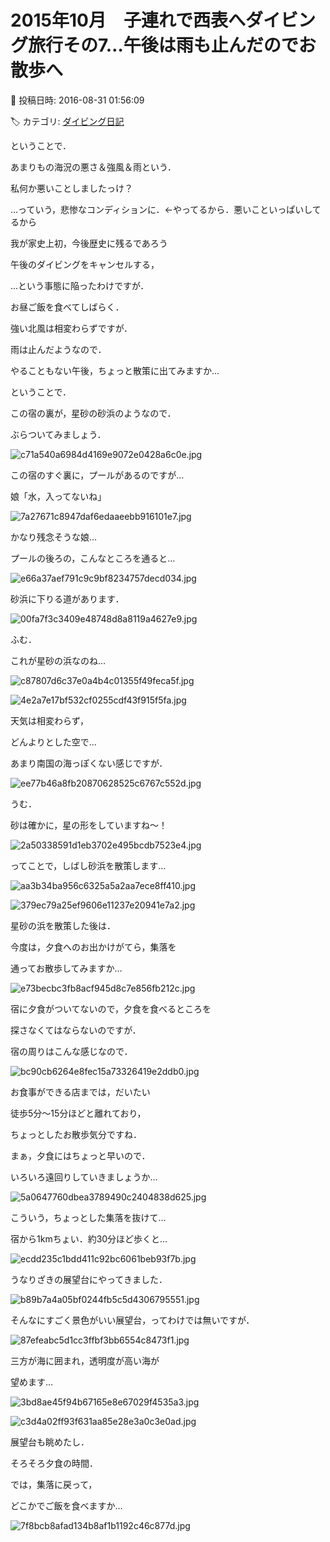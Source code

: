 # 2015年10月　子連れで西表へダイビング旅行その7…午後は雨も止んだのでお散歩へ

📅 投稿日時: 2016-08-31 01:56:09

🏷️ カテゴリ: [ダイビング日記](ce3a7a8d424d112fce83ee85c81a0e344.md)

ということで．


あまりもの海況の悪さ＆強風＆雨という．


私何か悪いことしましたっけ？


…っていう，悲惨なコンディションに．←やってるから．悪いこといっぱいしてるから





我が家史上初，今後歴史に残るであろう


午後のダイビングをキャンセルする，


…という事態に陥ったわけですが．





お昼ご飯を食べてしばらく．


強い北風は相変わらずですが．


雨は止んだようなので．


やることもない午後，ちょっと散策に出てみますか…





ということで．


この宿の裏が，星砂の砂浜のようなので．


ぶらついてみましょう．




![c71a540a6984d4169e9072e0428a6c0e.jpg](images/c71a540a6984d4169e9072e0428a6c0e.jpg)




この宿のすぐ裏に，プールがあるのですが…





娘「水，入ってないね」




![7a27671c8947daf6edaaeebb916101e7.jpg](images/7a27671c8947daf6edaaeebb916101e7.jpg)




かなり残念そうな娘…





プールの後ろの，こんなところを通ると…




![e66a37aef791c9c9bf8234757decd034.jpg](images/e66a37aef791c9c9bf8234757decd034.jpg)




砂浜に下りる道があります．




![00fa7f3c3409e48748d8a8119a4627e9.jpg](images/00fa7f3c3409e48748d8a8119a4627e9.jpg)




ふむ．


これが星砂の浜なのね…




![c87807d6c37e0a4b4c01355f49feca5f.jpg](images/c87807d6c37e0a4b4c01355f49feca5f.jpg)









![4e2a7e17bf532cf0255cdf43f915f5fa.jpg](images/4e2a7e17bf532cf0255cdf43f915f5fa.jpg)




天気は相変わらず，


どんよりとした空で…


あまり南国の海っぽくない感じですが．




![ee77b46a8fb20870628525c6767c552d.jpg](images/ee77b46a8fb20870628525c6767c552d.jpg)




うむ．


砂は確かに，星の形をしていますね～！




![2a50338591d1eb3702e495bcdb7523e4.jpg](images/2a50338591d1eb3702e495bcdb7523e4.jpg)




ってことで，しばし砂浜を散策します…




![aa3b34ba956c6325a5a2aa7ece8ff410.jpg](images/aa3b34ba956c6325a5a2aa7ece8ff410.jpg)









![379ec79a25ef9606e11237e20941e7a2.jpg](images/379ec79a25ef9606e11237e20941e7a2.jpg)




星砂の浜を散策した後は．


今度は，夕食へのお出かけがてら，集落を


通ってお散歩してみますか…







![e73becbc3fb8acf945d8c7e856fb212c.jpg](images/e73becbc3fb8acf945d8c7e856fb212c.jpg)




宿に夕食がついてないので，夕食を食べるところを


探さなくてはならないのですが．


宿の周りはこんな感じなので．




![bc90cb6264e8fec15a73326419e2ddb0.jpg](images/bc90cb6264e8fec15a73326419e2ddb0.jpg)




お食事ができる店までは，だいたい


徒歩5分～15分ほどと離れており，


ちょっとしたお散歩気分ですね．





まぁ，夕食にはちょっと早いので．


いろいろ遠回りしていきましょうか…




![5a0647760dbea3789490c2404838d625.jpg](images/5a0647760dbea3789490c2404838d625.jpg)




こういう，ちょっとした集落を抜けて…





宿から1kmちょい．約30分ほど歩くと…




![ecdd235c1bdd411c92bc6061beb93f7b.jpg](images/ecdd235c1bdd411c92bc6061beb93f7b.jpg)




うなりざきの展望台にやってきました．




![b89b7a4a05bf0244fb5c5d4306795551.jpg](images/b89b7a4a05bf0244fb5c5d4306795551.jpg)




そんなにすごく景色がいい展望台，ってわけでは無いですが．




![87efeabc5d1cc3ffbf3bb6554c8473f1.jpg](images/87efeabc5d1cc3ffbf3bb6554c8473f1.jpg)




三方が海に囲まれ，透明度が高い海が


望めます…




![3bd8ae45f94b67165e8e67029f4535a3.jpg](images/3bd8ae45f94b67165e8e67029f4535a3.jpg)









![c3d4a02ff93f631aa85e28e3a0c3e0ad.jpg](images/c3d4a02ff93f631aa85e28e3a0c3e0ad.jpg)




展望台も眺めたし．





そろそろ夕食の時間．


では，集落に戻って，


どこかでご飯を食べますか…




![7f8bcb8afad134b8af1b1192c46c877d.jpg](images/7f8bcb8afad134b8af1b1192c46c877d.jpg)
